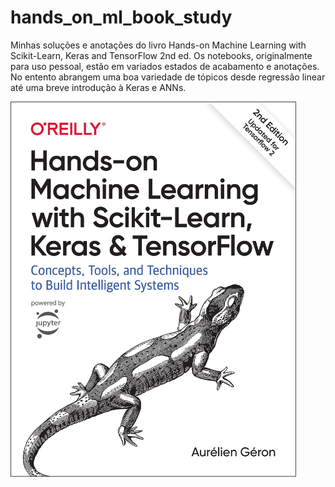 # hands_on_ml_book_study
Minhas soluções e anotações do livro Hands-on Machine Learning with Scikit-Learn, Keras and TensorFlow 2nd ed.
Os notebooks, originalmente para uso pessoal, estão em variados estados de acabamento e anotações. No entento abrangem uma boa variedade de tópicos desde regressão linear até uma breve introdução à Keras e ANNs. 

<img src='homl-cover.jpg' height=600>